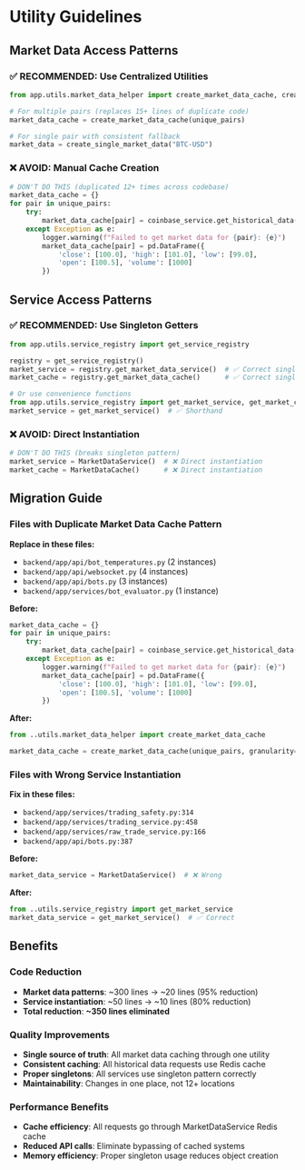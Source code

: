 # Utility Guidelines

## Market Data Access Patterns

### ✅ RECOMMENDED: Use Centralized Utilities

```python
from app.utils.market_data_helper import create_market_data_cache, create_single_market_data

# For multiple pairs (replaces 15+ lines of duplicate code)
market_data_cache = create_market_data_cache(unique_pairs)

# For single pair with consistent fallback
market_data = create_single_market_data("BTC-USD")
```

### ❌ AVOID: Manual Cache Creation

```python
# DON'T DO THIS (duplicated 12+ times across codebase)
market_data_cache = {}
for pair in unique_pairs:
    try:
        market_data_cache[pair] = coinbase_service.get_historical_data(pair, granularity=3600, limit=100)
    except Exception as e:
        logger.warning(f"Failed to get market data for {pair}: {e}")
        market_data_cache[pair] = pd.DataFrame({
            'close': [100.0], 'high': [101.0], 'low': [99.0], 
            'open': [100.5], 'volume': [1000]
        })
```

## Service Access Patterns

### ✅ RECOMMENDED: Use Singleton Getters

```python
from app.utils.service_registry import get_service_registry

registry = get_service_registry()
market_service = registry.get_market_data_service()  # ✅ Correct singleton
market_cache = registry.get_market_data_cache()      # ✅ Correct singleton

# Or use convenience functions
from app.utils.service_registry import get_market_service, get_market_cache
market_service = get_market_service()  # ✅ Shorthand
```

### ❌ AVOID: Direct Instantiation

```python
# DON'T DO THIS (breaks singleton pattern)
market_service = MarketDataService()  # ❌ Direct instantiation
market_cache = MarketDataCache()      # ❌ Direct instantiation
```

## Migration Guide

### Files with Duplicate Market Data Cache Pattern

**Replace in these files:**
- `backend/app/api/bot_temperatures.py` (2 instances)
- `backend/app/api/websocket.py` (4 instances)  
- `backend/app/api/bots.py` (3 instances)
- `backend/app/services/bot_evaluator.py` (1 instance)

**Before:**
```python
market_data_cache = {}
for pair in unique_pairs:
    try:
        market_data_cache[pair] = coinbase_service.get_historical_data(pair, granularity=3600, limit=100)
    except Exception as e:
        logger.warning(f"Failed to get market data for {pair}: {e}")
        market_data_cache[pair] = pd.DataFrame({
            'close': [100.0], 'high': [101.0], 'low': [99.0], 
            'open': [100.5], 'volume': [1000]
        })
```

**After:**
```python
from ..utils.market_data_helper import create_market_data_cache

market_data_cache = create_market_data_cache(unique_pairs, granularity=3600, limit=100)
```

### Files with Wrong Service Instantiation

**Fix in these files:**
- `backend/app/services/trading_safety.py:314`
- `backend/app/services/trading_service.py:458`  
- `backend/app/services/raw_trade_service.py:166`
- `backend/app/api/bots.py:387`

**Before:**
```python
market_data_service = MarketDataService()  # ❌ Wrong
```

**After:**
```python
from ..utils.service_registry import get_market_service
market_data_service = get_market_service()  # ✅ Correct
```

## Benefits

### Code Reduction
- **Market data patterns**: ~300 lines → ~20 lines (95% reduction)
- **Service instantiation**: ~50 lines → ~10 lines (80% reduction)
- **Total reduction**: **~350 lines eliminated**

### Quality Improvements
- **Single source of truth**: All market data caching through one utility
- **Consistent caching**: All historical data requests use Redis cache
- **Proper singletons**: All services use singleton pattern correctly
- **Maintainability**: Changes in one place, not 12+ locations

### Performance Benefits
- **Cache efficiency**: All requests go through MarketDataService Redis cache
- **Reduced API calls**: Eliminate bypassing of cached systems
- **Memory efficiency**: Proper singleton usage reduces object creation